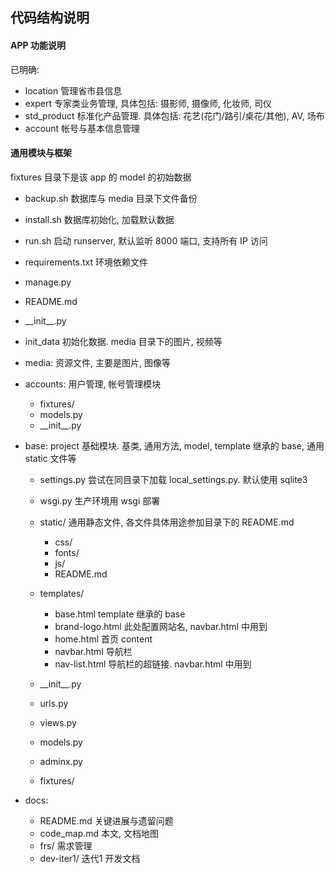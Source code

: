 ## 代码结构说明


#### APP 功能说明

已明确:

- location 管理省市县信息
- expert 专家类业务管理, 具体包括: 摄影师, 摄像师, 化妆师, 司仪
- std_product 标准化产品管理. 具体包括: 花艺(花门/路引/桌花/其他), AV, 场布
- account 帐号与基本信息管理


#### 通用模块与框架

fixtures 目录下是该 app 的 model 的初始数据

- backup.sh  数据库与 media 目录下文件备份
- install.sh  数据库初始化, 加载默认数据
- run.sh  启动 runserver, 默认监听 8000 端口, 支持所有 IP 访问
- requirements.txt  环境依赖文件
- manage.py
- README.md
- \_\_init\_\_.py
- init\_data  初始化数据. media 目录下的图片, 视频等
- media:  资源文件, 主要是图片, 图像等
- accounts:  用户管理, 帐号管理模块
    - fixtures/ 
    - models.py
    - \_\_init\_\_.py

- base:  project 基础模块. 基类, 通用方法, model, template 继承的 base, 通用 static 文件等
    - settings.py  尝试在同目录下加载 local\_settings.py. 默认使用 sqlite3
    - wsgi.py  生产环境用 wsgi 部署
    - static/  通用静态文件, 各文件具体用途参加目录下的 README.md
        - css/
        - fonts/
        - js/
        - README.md

    - templates/
        - base.html  template 继承的 base
        - brand-logo.html  此处配置网站名, navbar.html 中用到
        - home.html  首页 content
        - navbar.html  导航栏
        - nav-list.html  导航栏的超链接. navbar.html 中用到

    - \_\_init\_\_.py
    - urls.py
    - views.py
    - models.py
    - adminx.py
    - fixtures/

- docs:
    - README.md  关键进展与遗留问题
    - code\_map.md  本文, 文档地图
    - frs/  需求管理
    - dev-iter1/  迭代1 开发文档
